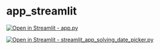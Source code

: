 # app_streamlit

[![Open in Streamlit - app.py](https://static.streamlit.io/badges/streamlit_badge_black_white.svg)](https://share.streamlit.io/rubennj/app_streamlit/main/app.py)

[![Open in Streamlit - streamlit_app_solving_date_picker.py](https://static.streamlit.io/badges/streamlit_badge_black_white.svg)](https://share.streamlit.io/rubennj/app_streamlit/main/streamlit_app_solving_date_picker.py)
